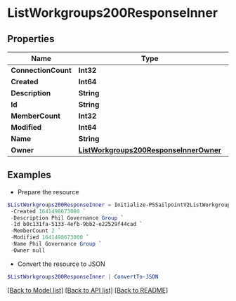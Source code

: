 # ListWorkgroups200ResponseInner
## Properties

Name | Type | Description | Notes
------------ | ------------- | ------------- | -------------
**ConnectionCount** | **Int32** |  | [optional] 
**Created** | **Int64** |  | [optional] 
**Description** | **String** |  | [optional] 
**Id** | **String** |  | [optional] 
**MemberCount** | **Int32** |  | [optional] 
**Modified** | **Int64** |  | [optional] 
**Name** | **String** |  | [optional] 
**Owner** | [**ListWorkgroups200ResponseInnerOwner**](ListWorkgroups200ResponseInnerOwner.md) |  | [optional] 

## Examples

- Prepare the resource
```powershell
$ListWorkgroups200ResponseInner = Initialize-PSSailpointV2ListWorkgroups200ResponseInner  -ConnectionCount 2 `
 -Created 1641498673000 `
 -Description Phil Governance Group `
 -Id b0c131fa-5133-4efb-9bb2-e22529f44cad `
 -MemberCount 2 `
 -Modified 1641498673000 `
 -Name Phil Governance Group `
 -Owner null
```

- Convert the resource to JSON
```powershell
$ListWorkgroups200ResponseInner | ConvertTo-JSON
```

[[Back to Model list]](../README.md#documentation-for-models) [[Back to API list]](../README.md#documentation-for-api-endpoints) [[Back to README]](../README.md)

